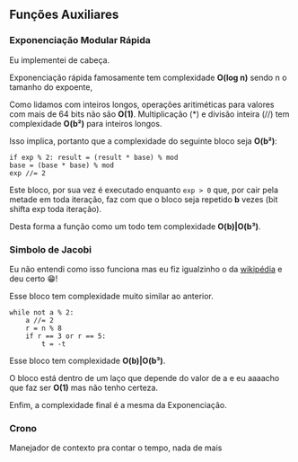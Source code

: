 ## Funções Auxiliares

### Exponenciação Modular Rápida
Eu implementei de cabeça.

Exponenciação rápida famosamente tem complexidade **O(log n)** sendo n o tamanho do expoente, 

Como lidamos com inteiros longos, operações aritiméticas para valores com mais de 64 bits não são **O(1)**.
Multiplicação (*) e divisão inteira (//) tem complexidade **O(b²)** para inteiros longos.

Isso implica, portanto que a complexidade do seguinte bloco seja **O(b²)**:
```
if exp % 2: result = (result * base) % mod      
base = (base * base) % mod
exp //= 2
```
Este bloco, por sua vez é executado enquanto ```exp > 0``` que, 
por cair pela metade em toda iteração, faz com que o bloco seja repetido **b** vezes (bit shifta exp toda iteração).

Desta forma a função como um todo tem complexidade **O(b)|O(b³)**.

### Simbolo de Jacobi
Eu não entendi como isso funciona mas eu fiz igualzinho o da [wikipédia](https://en.wikipedia.org/wiki/Jacobi_symbol#Implementation_in_C++) e deu certo 😁!

Esse bloco tem complexidade muito similar ao anterior.

```
while not a % 2:
    a //= 2
    r = n % 8
    if r == 3 or r == 5:
        t = -t
```

Esse bloco tem complexidade **O(b)|O(b³)**.

O bloco está dentro de um laço que depende do valor de a e eu aaaacho que faz ser **O(1)** mas não tenho certeza.

Enfim, a complexidade final é a mesma da Exponenciação.

### Crono
Manejador de contexto pra contar o tempo, nada de mais
